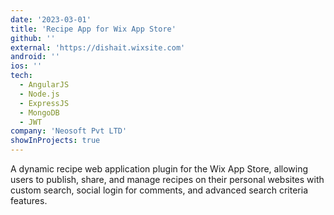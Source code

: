 ```yaml
---
date: '2023-03-01'
title: 'Recipe App for Wix App Store'
github: ''
external: 'https://dishait.wixsite.com'
android: ''
ios: ''
tech:
  - AngularJS
  - Node.js
  - ExpressJS
  - MongoDB
  - JWT
company: 'Neosoft Pvt LTD'
showInProjects: true
---
```


A dynamic recipe web application plugin for the Wix App Store, allowing users to publish, share, and manage recipes on their personal websites with custom search, social login for comments, and advanced search criteria features.
